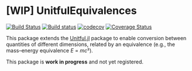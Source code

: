 # [WIP] UnitfulEquivalences

[![Build Status](https://travis-ci.com/sostock/UnitfulEquivalences.jl.svg?branch=main)](https://travis-ci.com/sostock/UnitfulEquivalences.jl)
[![Build status](https://ci.appveyor.com/api/projects/status/vkfjf3j2w1r3m22v/branch/main?svg=true)](https://ci.appveyor.com/project/sostock/unitfulequivalences-jl/branch/main)
[![codecov](https://codecov.io/gh/sostock/UnitfulEquivalences.jl/branch/main/graph/badge.svg)](https://codecov.io/gh/sostock/UnitfulEquivalences.jl)
[![Coverage Status](https://coveralls.io/repos/github/sostock/UnitfulEquivalences.jl/badge.svg?branch=main)](https://coveralls.io/github/sostock/UnitfulEquivalences.jl?branch=main)

This package extends the [Unitful.jl](https://github.com/PainterQubits/Unitful.jl)
package to enable conversion between quantities of different dimensions, related by an
equivalence (e.g., the mass–energy equivalence *E* = *mc*²).

This package is **work in progress** and not yet registered.
